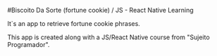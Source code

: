 #Biscoito Da Sorte (fortune cookie) / JS - React Native Learning

It`s an app to retrieve fortune cookie phrases.

This app is created along with a JS/React Native course from "Sujeito Programador".
 
